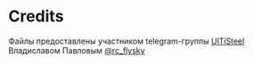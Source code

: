 # Credits #
Файлы предоставлены участником telegram-группы [UlTiSteel](https://t.me/+AMG12Oi-NE45Mzgy) Владиславом Павловым [@rc_flysky](https://t.me/rc_flysky)
